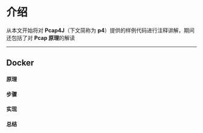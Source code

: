 介绍
======

从本文开始将对 **Pcap4J**（下文简称为 **p4**）提供的样例代码进行注释讲解，期间还包括了对 **Pcap 原理**的解读

****

Docker
------

#### 原理 #####

#### 步骤 #####

#### 实现 #####

#### 总结 #####
